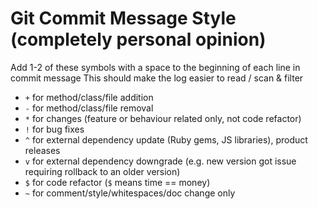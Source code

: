 # Git Commit Message Style (completely personal opinion)

Add 1-2 of these symbols with a space to the beginning of each line in commit message
This should make the log easier to read / scan & filter
- `+` for method/class/file addition
- `-` for method/class/file removal
- `*` for changes (feature or behaviour related only, not code refactor)
- `!` for bug fixes
- `^` for external dependency update (Ruby gems, JS libraries), product releases
- `v` for external dependency downgrade (e.g. new version got issue requiring rollback to an older version)
- `$` for code refactor (`$` means time == money)
- `~` for comment/style/whitespaces/doc change only
